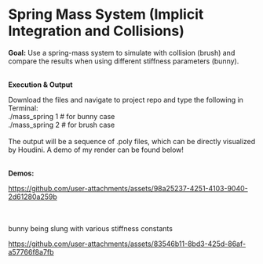 # Spring Mass System (Implicit Integration and Collisions)

**Goal:** Use a spring-mass system to simulate with collision (brush) and compare the results when using different stiffness parameters (bunny).<br />
<br />

**Execution & Output**

Download the files and navigate to project repo and type the following in Terminal: <br />
./mass_spring 1    # for bunny case <br />
./mass_spring 2    # for brush case <br />
<br />
The output will be a sequence of .poly files, which can be directly visualized by Houdini. A demo of my render can be found below!<br />
<br />

**Demos:** <br />


https://github.com/user-attachments/assets/98a25237-4251-4103-9040-2d61280a259b



<br /><br />
bunny being slung with various stiffness constants
<br />


https://github.com/user-attachments/assets/83546b11-8bd3-425d-86af-a57766f8a7fb



